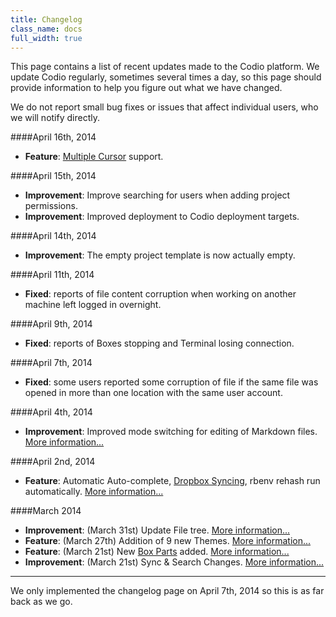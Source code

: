 ```yaml
---
title: Changelog
class_name: docs
full_width: true
---
```


This page contains a list of recent updates made to the Codio platform. We update Codio regularly, sometimes several times a day, so this page should provide information to help you figure out what we have changed.

We do not report small bug fixes or issues that affect individual users, who we will notify directly.

####April 16th, 2014
- **Feature**: [Multiple Cursor](/docs/ide/code-editor/multicursor/) support.

####April 15th, 2014
- **Improvement**: Improve searching for users when adding project permissions.
- **Improvement**: Improved deployment to Codio deployment targets.

####April 14th, 2014
- **Improvement**: The empty project template is now actually empty.

####April 11th, 2014
- **Fixed**: reports of file content corruption when working on another machine left logged in overnight.

####April 9th, 2014
- **Fixed**: reports of Boxes stopping and Terminal losing connection.

####April 7th, 2014
- **Fixed**: some users reported some corruption of file if the same file was opened in more than one location with the same user account.

####April 4th, 2014
- **Improvement**: Improved mode switching for editing of Markdown files. [More information...](/blog/2014/04/improved-mode-switching/)

####April 2nd, 2014
- **Feature**: Automatic Auto-complete, [Dropbox Syncing](/docs/specifics/dropbox.html), rbenv rehash run automatically. [More information...](/blog/2014/04/auto-complete-dropbox-rbenv-rehash/)

####March 2014
- **Improvement**: (March 31st) Update File tree. [More information...](/blog/2014/03/new-file-tree/)
- **Feature**: (March 27th) Addition of 9 new Themes. [More information...](/blog/2014/03/themes/)
- **Feature**: (March 21st) New [Box Parts](/docs/boxes/box-parts.html) added. [More information...](/blog/2014/03/new-parts/)
- **Improvement**: (March 21st) Sync & Search Changes. [More information...](/blog/2014/03/sync-and-search/)


---

We only implemented the changelog page on April 7th, 2014 so this is as far back as we go.


